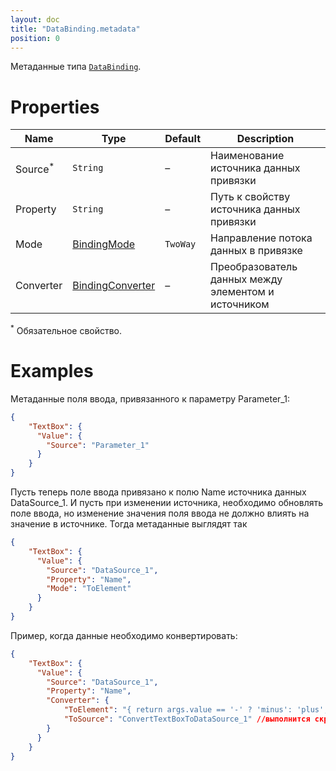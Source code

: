 ```yaml
---
layout: doc
title: "DataBinding.metadata"
position: 0
---
```


Метаданные типа [`DataBinding`](../).

# Properties

|Name|Type|Default|Description|
|----|----|----|-----------|
|Source<sup>*</sup>|`String`|–|Наименование источника данных привязки|
|Property|`String`|–|Путь к свойству источника данных привязки|
|Mode|[BindingMode](../BindingMode/)|`TwoWay`|Направление потока данных в привязке|
|Converter|[BindingConverter](../BindingConverter/)|–|Преобразователь данных между элементом и источником|

<sup>*</sup> Обязательное свойство.

# Examples

Метаданные поля ввода, привязанного к параметру Parameter_1:

```json
{
	"TextBox": {
	  "Value": {
	    "Source": "Parameter_1"
	  }
	}
}
```

Пусть теперь поле ввода привязано к полю Name источника данных DataSource_1. И пусть при изменении источника, необходимо обновлять поле ввода, но изменение значения поля ввода не должно влиять на значение в источнике. Тогда метаданные выглядят так

```json
{
	"TextBox": {
	  "Value": {
	    "Source": "DataSource_1",
	    "Property": "Name",
	    "Mode": "ToElement"
	  }
	}
}
```

Пример, когда данные необходимо конвертировать:

```json
{
	"TextBox": {
	  "Value": {
	    "Source": "DataSource_1",
	    "Property": "Name",
	    "Converter": {
            "ToElement": "{ return args.value == '-' ? 'minus': 'plus'; }",
            "ToSource": "ConvertTextBoxToDataSource_1" //выполнится скрипт из контекста родительской view
        }
	  }
	}
}	
```